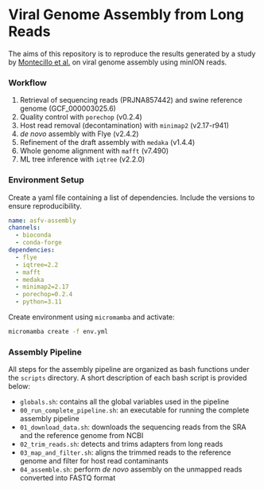 # Viral Genome Assembly from Long Reads

The aims of this repository is to reproduce the results generated by a study by [Montecillo et al.](https://journals.asm.org/doi/10.1128/mra.00719-22) on viral genome assembly using minION reads.

### Workflow

1. Retrieval of sequencing reads (PRJNA857442) and swine reference genome (GCF_000003025.6)
2. Quality control with `porechop` (v0.2.4)
3. Host read removal (decontamination) with `minimap2` (v2.17-r941)
4. _de novo_ assembly with Flye (v2.4.2)
5. Refinement of the draft assembly with `medaka` (v1.4.4)
6. Whole genome alignment with `mafft` (v7.490)
7. ML tree inference with `iqtree` (v2.2.0)


### Environment Setup

Create a yaml file containing a list of dependencies. Include the versions to ensure reproducibility.

```yaml
name: asfv-assembly
channels:
  - bioconda
  - conda-forge
dependencies:
  - flye
  - iqtree=2.2
  - mafft
  - medaka
  - minimap2=2.17
  - porechop=0.2.4
  - python=3.11
```

Create environment using `micromamba` and activate:
```bash
micromamba create -f env.yml
```

### Assembly Pipeline

All steps for the assembly pipeline are organized as bash functions under the `scripts` directory. A short description of each bash script is provided below:

- `globals.sh`: contains all the global variables used in the pipeline
- `00_run_complete_pipeline.sh`: an executable for running the complete assembly pipeline
- `01_download_data.sh`: downloads the sequencing reads from the SRA and the reference genome from NCBI
- `02_trim_reads.sh`: detects and trims adapters from long reads
- `03_map_and_filter.sh`: aligns the trimmed reads to the reference genome and filter for host read contaminants
- `04_assemble.sh`: perform _de novo_ assembly on the unmapped reads converted into FASTQ format

